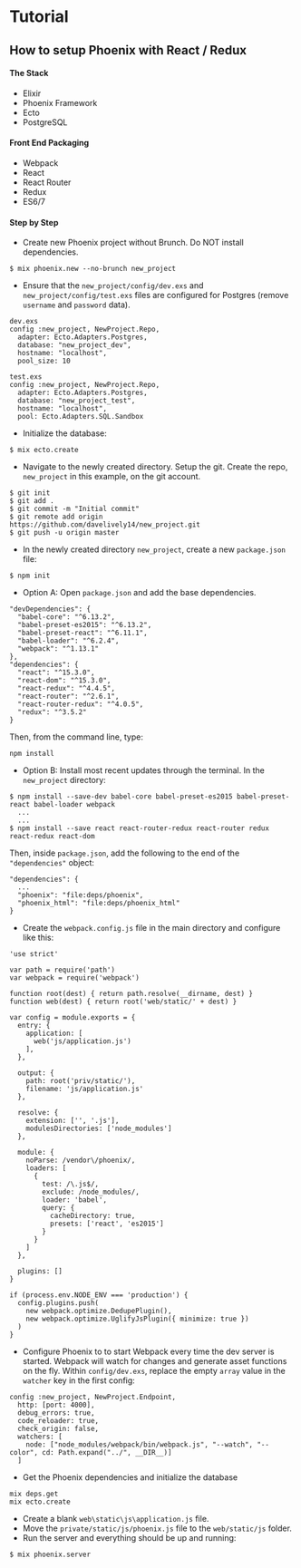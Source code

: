 # Tutorial

## How to setup Phoenix with React / Redux

#### The Stack

  * Elixir
  * Phoenix Framework
  * Ecto
  * PostgreSQL

#### Front End Packaging

  * Webpack
  * React
  * React Router
  * Redux
  * ES6/7

#### Step by Step

* Create new Phoenix project without Brunch. Do NOT install dependencies.
```
$ mix phoenix.new --no-brunch new_project
```
* Ensure that the `new_project/config/dev.exs` and `new_project/config/test.exs` files are configured for Postgres (remove `username` and `password` data).
```
dev.exs
config :new_project, NewProject.Repo,
  adapter: Ecto.Adapters.Postgres,
  database: "new_project_dev",
  hostname: "localhost",
  pool_size: 10
```
```
test.exs
config :new_project, NewProject.Repo,
  adapter: Ecto.Adapters.Postgres,
  database: "new_project_test",
  hostname: "localhost",
  pool: Ecto.Adapters.SQL.Sandbox
```
* Initialize the database:
```
$ mix ecto.create
```
* Navigate to the newly created directory.  Setup the git. Create the repo, `new_project` in this example, on the git account.
```
$ git init
$ git add .
$ git commit -m "Initial commit"
$ git remote add origin https://github.com/davelively14/new_project.git
$ git push -u origin master
```
* In the newly created directory `new_project`, create a new `package.json` file:
```
$ npm init
```
* Option A: Open `package.json` and add the base dependencies.
```
"devDependencies": {
  "babel-core": "^6.13.2",
  "babel-preset-es2015": "^6.13.2",
  "babel-preset-react": "^6.11.1",
  "babel-loader": "^6.2.4",
  "webpack": "^1.13.1"
},
"dependencies": {
  "react": "^15.3.0",
  "react-dom": "^15.3.0",
  "react-redux": "^4.4.5",
  "react-router": "^2.6.1",
  "react-router-redux": "^4.0.5",
  "redux": "^3.5.2"
}
```
  Then, from the command line, type:
```
npm install
```
* Option B: Install most recent updates through the terminal. In the `new_project` directory:
```
$ npm install --save-dev babel-core babel-preset-es2015 babel-preset-react babel-loader webpack
  ...
  ...
$ npm install --save react react-router-redux react-router redux react-redux react-dom
```
  Then, inside `package.json`, add the following to the end of the `"dependencies"` object:
```
"dependencies": {
  ...
  "phoenix": "file:deps/phoenix",
  "phoenix_html": "file:deps/phoenix_html"
}
```
* Create the `webpack.config.js` file in the main directory and configure like this:
```
'use strict'

var path = require('path')
var webpack = require('webpack')

function root(dest) { return path.resolve(__dirname, dest) }
function web(dest) { return root('web/static/' + dest) }

var config = module.exports = {
  entry: {
    application: [
      web('js/application.js')
    ],
  },

  output: {
    path: root('priv/static/'),
    filename: 'js/application.js'
  },

  resolve: {
    extension: ['', '.js'],
    modulesDirectories: ['node_modules']
  },

  module: {
    noParse: /vendor\/phoenix/,
    loaders: [
      {
        test: /\.js$/,
        exclude: /node_modules/,
        loader: 'babel',
        query: {
          cacheDirectory: true,
          presets: ['react', 'es2015']
        }
      }
    ]
  },

  plugins: []
}

if (process.env.NODE_ENV === 'production') {
  config.plugins.push(
    new webpack.optimize.DedupePlugin(),
    new webpack.optimize.UglifyJsPlugin({ minimize: true })
  )
}
```
* Configure Phoenix to to start Webpack every time the dev server is started. Webpack will watch for changes and generate asset functions on the fly. Within `config/dev.exs`, replace the empty `array` value in the `watcher` key in the first config:
```
config :new_project, NewProject.Endpoint,
  http: [port: 4000],
  debug_errors: true,
  code_reloader: true,
  check_origin: false,
  watchers: [
    node: ["node_modules/webpack/bin/webpack.js", "--watch", "--color", cd: Path.expand("../", __DIR__)]
  ]
```
* Get the Phoenix dependencies and initialize the database
```
mix deps.get
mix ecto.create
```
* Create a blank `web\static\js\application.js` file.
* Move the `private/static/js/phoenix.js` file to the `web/static/js` folder.
* Run the server and everything should be up and running:
```
$ mix phoenix.server
```
